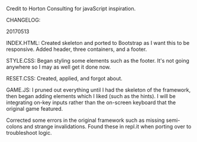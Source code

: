 Credit to Horton Consulting for javaScript inspiration.

CHANGELOG:

20170513

INDEX.HTML: Created skeleton and ported to Bootstrap as I want this to be responsive. Added header, three containers, and a footer.

STYLE.CSS: Began styling some elements such as the footer. It's not going anywhere so I may as well get it done now.

RESET.CSS: Created, applied, and forgot about.

GAME.JS: I pruned out everything until I had the skeleton of the framework, then began adding elements which I liked (such as the hints). I will be integrating on-key inputs rather than the on-screen keyboard that the original game featured.

Corrected some errors in the original framework such as missing semi-colons and strange invalidations. Found these in repl.it when porting over to troubleshoot logic.